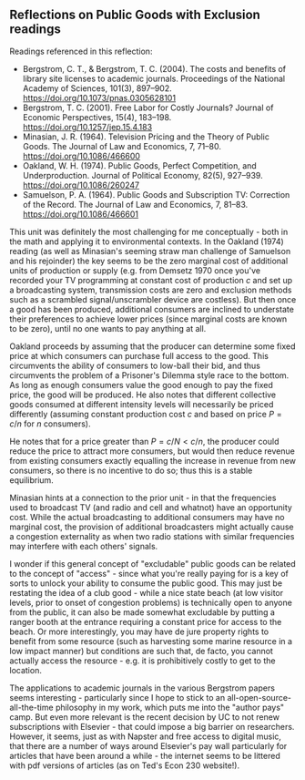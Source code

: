 
## Reflections on Public Goods with Exclusion readings

Readings referenced in this reflection:

* Bergstrom, C. T., & Bergstrom, T. C. (2004). The costs and benefits of library site licenses to academic journals. Proceedings of the National Academy of Sciences, 101(3), 897–902. https://doi.org/10.1073/pnas.0305628101
* Bergstrom, T. C. (2001). Free Labor for Costly Journals? Journal of Economic Perspectives, 15(4), 183–198. https://doi.org/10.1257/jep.15.4.183
* Minasian, J. R. (1964). Television Pricing and the Theory of Public Goods. The Journal of Law and Economics, 7, 71–80. https://doi.org/10.1086/466600
* Oakland, W. H. (1974). Public Goods, Perfect Competition, and Underproduction. Journal of Political Economy, 82(5), 927–939. https://doi.org/10.1086/260247
* Samuelson, P. A. (1964). Public Goods and Subscription TV: Correction of the Record. The Journal of Law and Economics, 7, 81–83. https://doi.org/10.1086/466601

This unit was definitely the most challenging for me conceptually - both in the math and applying it to environmental contexts.  In the Oakland (1974) reading (as well as Minasian's seeming straw man challenge of Samuelson and his rejoinder) the key seems to be the zero marginal cost of additional units of production or supply (e.g. from Demsetz 1970 once you've recorded your TV programming at constant cost of production $c$ and set up a broadcasting system, transmission costs are zero and exclusion methods such as a scrambled signal/unscrambler device are costless).  But then once a good has been produced, additional consumers are inclined to understate their preferences to achieve lower prices (since marginal costs are known to be zero), until no one wants to pay anything at all.

Oakland proceeds by assuming that the producer can determine some fixed price at which consumers can purchase full access to the good.  This circumvents the ability of consumers to low-ball their bid, and thus circumvents the problem of a Prisoner's Dilemma style race to the bottom.  As long as enough consumers value the good enough to pay the fixed price, the good will be produced. He also notes that different collective goods consumed at different intensity levels will necessarily be priced differently (assuming constant production cost $c$ and based on price $P = c/n$ for $n$ consumers).

He notes that for a price greater than $P = c/N < c/n$, the producer could reduce the price to attract more consumers, but would then reduce revenue from existing consumers exactly equalling the increase in revenue from new consumers, so there is no incentive to do so; thus this is a stable equilibrium.

Minasian hints at a connection to the prior unit - in that the frequencies used to broadcast TV (and radio and cell and whatnot) have an opportunity cost.  While the actual broadcasting to additional consumers may have no marginal cost, the provision of additional broadcasters might actually cause a congestion externality as when two radio stations with similar frequencies may interfere with each others' signals.  

I wonder if this general concept of "excludable" public goods can be related to the concept of "access" - since what you're really paying for is a key of sorts to unlock your ability to consume the public good.  This may just be restating the idea of a club good - while a nice state beach (at low visitor levels, prior to onset of congestion problems) is technically open to anyone from the public, it can also be made somewhat excludable by putting a ranger booth at the entrance requiring a constant price for access to the beach.  Or more interestingly, you may have de jure property rights to benefit from some resource (such as harvesting some marine resource in a low impact manner) but conditions are such that, de facto, you cannot actually access the resource - e.g. it is prohibitively costly to get to the location.

The applications to academic journals in the various Bergstrom papers seems interesting - particularly since I hope to stick to an all-open-source-all-the-time philosophy in my work, which puts me into the "author pays" camp.  But even more relevant is the recent decision by UC to not renew subscriptions with Elsevier - that could impose a big barrier on researchers.  However, it seems, just as with Napster and free access to digital music, that there are a number of ways around Elsevier's pay wall particularly for articles that have been around a while - the internet seems to be littered with pdf versions of articles (as on Ted's Econ 230 website!).